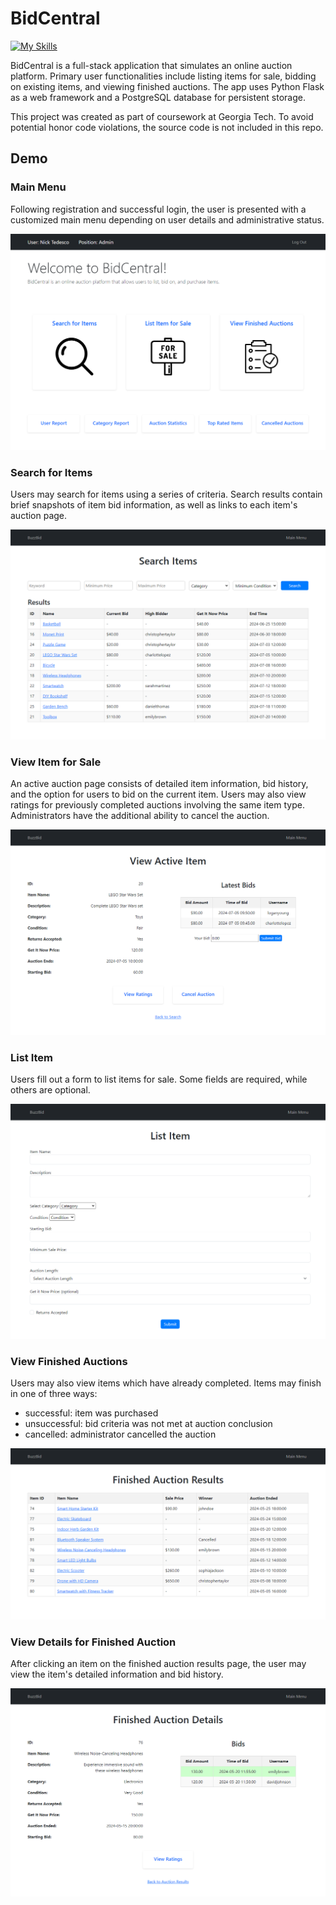 # BidCentral 

[![My Skills](https://skillicons.dev/icons?i=py,flask,postgres,js,html,css,docker&theme=light)](#)

BidCentral is a full-stack application that simulates an online auction platform. Primary user functionalities include listing items for sale, bidding on existing items, and viewing finished auctions. The app uses Python Flask as a web framework and a PostgreSQL database for persistent storage.

This project was created as part of coursework at Georgia Tech. To avoid potential honor code violations, the source code is not included in this repo. 

## Demo

### Main Menu

Following registration and successful login, the user is presented with a customized main menu depending on user details and administrative status.

<kbd><img src="/images/admin-menu.png"></kbd>

### Search for Items 

Users may search for items using a series of criteria. Search results contain brief snapshots of item bid information, as well as links to each item's auction page. 

<kbd><img src="/images/search.png"></kbd>

### View Item for Sale

An active auction page consists of detailed item information, bid history, and the option for users to bid on the current item. Users may also view ratings for previously completed auctions involving the same item type. Administrators have the additional ability to cancel the auction.

<kbd><img src="/images/active-auction-details.png"></kbd>

### List Item

Users fill out a form to list items for sale. Some fields are required, while others are optional. 

<kbd><img src="/images/list-item.png"></kbd>

### View Finished Auctions 

Users may also view items which have already completed. Items may finish in one of three ways: 
- successful: item was purchased
- unsuccessful: bid criteria was not met at auction conclusion
- cancelled: administrator cancelled the auction

<kbd><img src="/images/finished-auction-results.png"></kbd>

### View Details for Finished Auction 

After clicking an item on the finished auction results page, the user may view the item's detailed information and bid history. 

<kbd><img src="/images/finished-auction-details.png"></kbd>

